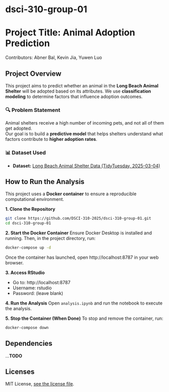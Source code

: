 # dsci-310-group-01

# Project Title: Animal Adoption Prediction
Contributors: 
Abner Bal,
Kevin Jia,
Yuwen Luo


## Project Overview
This project aims to predict whether an animal in the **Long Beach Animal Shelter** will be adopted based on its attributes.
We use **classification modeling** to determine factors that influence adoption outcomes.

### **🔍 Problem Statement**
Animal shelters receive a high number of incoming pets, and not all of them get adopted.  
Our goal is to build a **predictive model** that helps shelters understand what factors contribute to **higher adoption rates**.

### **📊 Dataset Used**
- **Dataset:** [Long Beach Animal Shelter Data (TidyTuesday, 2025-03-04)](https://github.com/rfordatascience/tidytuesday/blob/main/data/2025/2025-03-04/readme.md)
<!-- - **Source:** [City of Long Beach Animal Care Services](https://github.com/rfordatascience/tidytuesday/blob/main/data/2025/2025-03-04) -->

## How to Run the Analysis
This project uses a **Docker container** to ensure a reproducible computational environment.

**1️. Clone the Repository**
```sh
git clone https://github.com/DSCI-310-2025/dsci-310-group-01.git
cd dsci-310-group-01
```
**2. Start the Docker Container**
Ensure Docker Desktop is installed and running. Then, in the project directory, run:
```sh
docker-compose up -d
```
Once the container has launched, open http://localhost:8787 in your web browser.

**3. Access RStudio**
- Go to: http://localhost:8787
- Username: rstudio
- Password: (leave blank)

**4. Run the Analysis**
Open `analysis.ipynb` and run the notebook to execute the analysis.

**5. Stop the Container (When Done)**
To stop and remove the container, run:
```sh
docker-compose down
```


## Dependencies
...**TODO**

## Licenses
MIT License, [see the license file](LICENSE.md).


